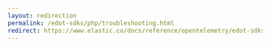 ```yaml
---
layout: redirection
permalink: /edot-sdks/php/troubleshooting.html
redirect: https://www.elastic.co/docs/reference/opentelemetry/edot-sdks/php/troubleshooting.html
---
```

